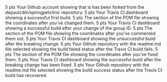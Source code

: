 5 pts Your Github account showing that is has been forked from the depaulcdm/springpetclinic
repository.
5 pts Your Travis CI dashboard showing a successful first build.
5 pts The section of the POM file showing the coordinates after you’ve changed them.
5 pts Your Travis CI dashboard showing a successful build after your change of the group
ID.
5 pts The section of the POM file showing the coordinates after you’ve commented them
out.
5 pts Your Travis CI dashboard showing the unsuccessful build after the breaking change.
5 pts Your Github repository with the readme.md file selected showing the build failed
status after the Travis CI build fails.
5 pts The section of the POM file showing the coordinates after you’ve fixed them.
5 pts Your Travis CI dashboard showing the successful build after the breaking change has
been fixed.
5 pts Your Github repository with the readme.md file selected showing the build success
status after the Travis CI build has recovered.